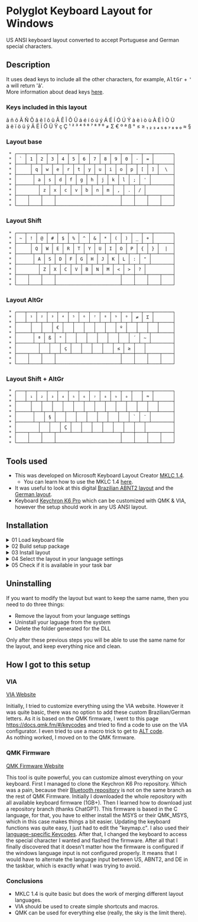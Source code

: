 # Polyglot Keyboard Layout for Windows
US ANSI keyboard layout converted to accept Portuguese and German special characters.

## Description
It uses dead keys to include all the other characters, for example, <kbd>AltGr</kbd> + <kbd>'</kbd> <kbd>a</kbd> will return 'ã'.
</br>More information about dead keys [here](https://en.wikipedia.org/wiki/Dead_key).

### Keys included in this layout
&atilde; &ntilde; &otilde; &Atilde; &Ntilde; &Otilde; &acirc; &ecirc; &icirc; &ocirc; &ucirc; &Acirc; &Ecirc; &Icirc; &Ocirc; &Ucirc; &aacute; &eacute; &iacute; &oacute; &uacute; &yacute; &Aacute; &Eacute; &Iacute; &Oacute; &Uacute; &Yacute; &agrave; &egrave; &igrave; &ograve; &ugrave; &Agrave; &Egrave; &Igrave; &Ograve; &Ugrave;
</br>&auml; &euml; &iuml; &ouml; &uuml; &yuml; &Auml; &Euml; &Iuml; &Ouml; &Uuml; &Yuml; ç Ç &sup1; &sup2; &sup3; ⁴ ⁵ ⁶ ⁷ ⁸ ⁹ ⁰ &ne; &Sigma; &euro; &ordm; &ordf; &szlig; &deg; &le; &ge; ₁ ₂ ₃ ₄ ₅ ₆ ₇ ₈ ₉ ₀ &asymp; &sect;

### Layout base
```
 * ┌───┬───┬───┬───┬───┬───┬───┬───┬───┬───┬───┬───┬───┬───────┐
 * │ ` │ 1 │ 2 │ 3 │ 4 │ 5 │ 6 │ 7 │ 8 │ 9 │ 0 │ - │ = │       │
 * ├───┴─┬─┴─┬─┴─┬─┴─┬─┴─┬─┴─┬─┴─┬─┴─┬─┴─┬─┴─┬─┴─┬─┴─┬─┴─┬─────┤
 * │     │ q │ w │ e │ r │ t │ y │ u │ i │ o │ p │ [ │ ] │  \  │
 * ├─────┴┬──┴┬──┴┬──┴┬──┴┬──┴┬──┴┬──┴┬──┴┬──┴┬──┴┬──┴┬──┴─────┤
 * │      │ a │ s │ d │ f │ g │ h │ j │ k │ l │ ; │ ' │        │
 * ├──────┴─┬─┴─┬─┴─┬─┴─┬─┴─┬─┴─┬─┴─┬─┴─┬─┴─┬─┴─┬─┴─┬─┴────────┤
 * │        │ z │ x │ c │ v │ b │ n │ m │ , │ . │ / │          │
 * ├────┬───┴┬──┴─┬─┴───┴───┴───┴───┴───┴──┬┴───┼───┴┬────┬────┤
 * │    │    │    │                        │    │    │    │    │
 * └────┴────┴────┴────────────────────────┴────┴────┴────┴────┘
```

### Layout Shift
```
 * ┌───┬───┬───┬───┬───┬───┬───┬───┬───┬───┬───┬───┬───┬───────┐
 * │ ~ │ ! │ @ │ # │ $ │ % │ ^ │ & │ * │ ( │ ) │ _ │ + │       │
 * ├───┴─┬─┴─┬─┴─┬─┴─┬─┴─┬─┴─┬─┴─┬─┴─┬─┴─┬─┴─┬─┴─┬─┴─┬─┴─┬─────┤
 * │     │ Q │ W │ E │ R │ T │ Y │ U │ I │ O │ P │ { │ } │  |  │
 * ├─────┴┬──┴┬──┴┬──┴┬──┴┬──┴┬──┴┬──┴┬──┴┬──┴┬──┴┬──┴┬──┴─────┤
 * │      │ A │ S │ D │ F │ G │ H │ J │ K │ L │ : │ " │        │
 * ├──────┴─┬─┴─┬─┴─┬─┴─┬─┴─┬─┴─┬─┴─┬─┴─┬─┴─┬─┴─┬─┴─┬─┴────────┤
 * │        │ Z │ X │ C │ V │ B │ N │ M │ < │ > │ ? │          │
 * ├────┬───┴┬──┴─┬─┴───┴───┴───┴───┴───┴──┬┴───┼───┴┬────┬────┤
 * │    │    │    │                        │    │    │    │    │
 * └────┴────┴────┴────────────────────────┴────┴────┴────┴────┘
```

### Layout AltGr
```
 * ┌───┬───┬───┬───┬───┬───┬───┬───┬───┬───┬───┬───┬───┬───────┐
 * │   │ ¹ │ ² │ ³ │ ⁴ │ ⁵ │ ⁶ │ ⁷ │ ⁸ │ ⁹ │ ⁰ │ ≠ │ Σ │       │
 * ├───┴─┬─┴─┬─┴─┬─┴─┬─┴─┬─┴─┬─┴─┬─┴─┬─┴─┬─┴─┬─┴─┬─┴─┬─┴─┬─────┤
 * │     │   │   │ € │   │   │   │   │   │ º │   │   │   │     │
 * ├─────┴┬──┴┬──┴┬──┴┬──┴┬──┴┬──┴┬──┴┬──┴┬──┴┬──┴┬──┴┬──┴─────┤
 * │      │ ª │ ß │ ° │   │   │   │   │   │   │ ´ │ ~ │        │
 * ├──────┴─┬─┴─┬─┴─┬─┴─┬─┴─┬─┴─┬─┴─┬─┴─┬─┴─┬─┴─┬─┴─┬─┴────────┤
 * │        │   │   │ ç │   │   │   │   │ ≤ │ ≥ │   │          │
 * ├────┬───┴┬──┴─┬─┴───┴───┴───┴───┴───┴──┬┴───┼───┴┬────┬────┤
 * │    │    │    │                        │    │    │    │    │
 * └────┴────┴────┴────────────────────────┴────┴────┴────┴────┘
```

### Layout Shift + AltGr
```
 * ┌───┬───┬───┬───┬───┬───┬───┬───┬───┬───┬───┬───┬───┬───────┐
 * │   │ ₁ │ ₂ │ ₃ │ ₄ │ ₅ │ ₆ │ ₇ │ ₈ │ ₉ │ ₀ │   │ ≈ │       │
 * ├───┴─┬─┴─┬─┴─┬─┴─┬─┴─┬─┴─┬─┴─┬─┴─┬─┴─┬─┴─┬─┴─┬─┴─┬─┴─┬─────┤
 * │     │   │   │   │   │   │   │   │   │   │   │   │   │     │
 * ├─────┴┬──┴┬──┴┬──┴┬──┴┬──┴┬──┴┬──┴┬──┴┬──┴┬──┴┬──┴┬──┴─────┤
 * │      │   │ § │   │   │   │   │   │   │   │ ` │ ¨ │        │
 * ├──────┴─┬─┴─┬─┴─┬─┴─┬─┴─┬─┴─┬─┴─┬─┴─┬─┴─┬─┴─┬─┴─┬─┴────────┤
 * │        │   │   │ Ç │   │   │   │   │   │   │   │          │
 * ├────┬───┴┬──┴─┬─┴───┴───┴───┴───┴───┴──┬┴───┼───┴┬────┬────┤
 * │    │    │    │                        │    │    │    │    │
 * └────┴────┴────┴────────────────────────┴────┴────┴────┴────┘
```

## Tools used
* This was developed on Microsoft Keyboard Layout Creator [MKLC 1.4](https://www.microsoft.com/en-us/download/details.aspx?id=102134).
  * You can learn how to use the MKLC 1.4 [here](https://www.youtube.com/watch?v=HMDSJfwi0Kc).
* It was useful to look at this digital [Brazilian ABNT2 layout](https://learn.microsoft.com/en-us/globalization/keyboards/kbdbr_2) and the [German layout](https://learn.microsoft.com/en-us/globalization/keyboards/kbdgr).
* Keyboard [Keychron K6 Pro](https://www.keychron.com/pages/keychron-k6-pro) which can be customized with QMK &amp; VIA, however the setup should work in any US ANSI layout.

## Installation

<details>

<summary>01 Load keyboard file</summary>

### 01 Load keyboard file

<img src="https://user-images.githubusercontent.com/15069239/229212620-375279e6-5e2b-4795-a0fd-cbbcd7cc35c0.jpg" width="600">

<img src="https://user-images.githubusercontent.com/15069239/229212632-1d79d91e-52c5-43e0-bb84-183344144971.jpg" width="600">

</details>

<details>

<summary>02 Build setup package</summary>

### 02 Build setup package

<img src="https://user-images.githubusercontent.com/15069239/229212651-be84f442-a285-43fa-a5de-a84c64d004db.jpg" width="600">

<img src="https://user-images.githubusercontent.com/15069239/229212661-8f005a13-51d1-46a8-b0cb-8de35f2e26eb.jpg" width="600">

</details>

<details>
<summary>03 Install layout</summary>

### 03 Install layout

<img src="https://user-images.githubusercontent.com/15069239/229213347-fe9fad6f-69b8-460d-bdbb-6e19949b9b9e.jpg" width="600">

</details>

<details>

<summary>04 Select the layout in your language settings</summary>

### 04 Select the layout in your language settings

<img src="https://user-images.githubusercontent.com/15069239/229213373-3bd79d17-53c4-42c0-957a-4ee66827a6e8.jpg" width="600">

<img src="https://user-images.githubusercontent.com/15069239/229213449-469e2e8e-6788-4c7c-ba39-37577b7989fa.jpg" width="600">

<img src="https://user-images.githubusercontent.com/15069239/229213477-b5add394-75df-41d0-8d4c-5d1856b699e0.jpg" width="600">

</details>

<details>

<summary>05 Check if it is available in your task bar</summary>

### 05 Check if it is available in your task bar
<img src="https://user-images.githubusercontent.com/15069239/229212778-f2a1cc3d-13a3-450d-bd9c-29c23b70b00f.jpg" width="300">

</details>

## Uninstalling

If you want to modify the layout but want to keep the same name, then you need to do three things:
* Remove the layout from your language settings
* Uninstall your laguage from the system
* Delete the folder generated for the DLL

Only after these previous steps you will be able to use the same name for the layout, and keep everything nice and clean.

## How I got to this setup

### VIA
[VIA Website](https://www.caniusevia.com/)

Initially, I tried to customize everything using the VIA website. However it was quite basic, there was no option to add these custom Brazilian/German letters. As it is based on the QMK firmware, I went to this page https://docs.qmk.fm/#/keycodes and tried to find a code to use on the VIA configurator. I even tried to use a macro trick to get to [ALT code](https://en.wikipedia.org/wiki/Alt_code). 
</br>As nothing worked, I moved on to the QMK firmware.

### QMK Firmware
[QMK Firmware Website](https://qmk.fm/)

This tool is quite powerful, you can customize almost everything on your keyboard.
First I managed to clone the Keychron K6 Pro repository. Which was a pain, because their [Bluetooth repository](https://github.com/Keychron/qmk_firmware/tree/bluetooth_playground) is not on the same branch as the rest of QMK Firmware. Initially I downloaded the whole repository with all available keyboard firmware (1GB+). Then I learned how to download just a repository branch (thanks ChatGPT). This firmware is based in the C language, for that, you have to either install the MSYS or their QMK_MSYS, which in this case makes things a bit easier. Updating the keyboard functions was quite easy, I just had to edit the "keymap.c". I also used their [language-specific Keycodes](https://docs.qmk.fm/#/reference_keymap_extras). After that, I changed the keyboard to access the special character I wanted and flashed the firmware. After all that I finally discovered that it doesn't matter how the firmware is configured if the windows language input is not configured properly. It means that I would have to alternate the language input between US, ABNT2, and DE in the taskbar, which is exactly what I was trying to avoid.

### Conclusions

* MKLC 1.4 is quite basic but does the work of merging different layout languages.
* VIA should be used to create simple shortcuts and macros.
* QMK can be used for everything else (really, the sky is the limit there).
